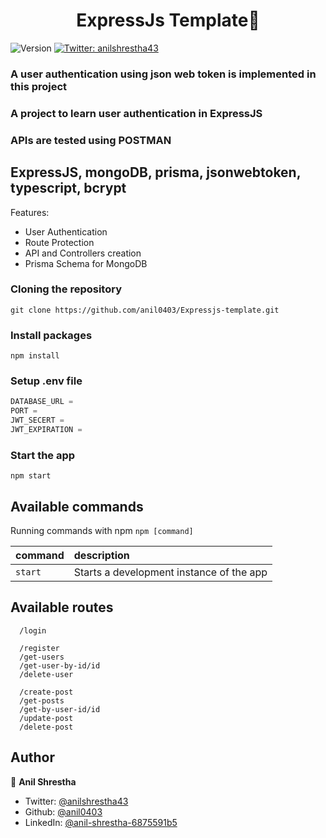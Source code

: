 <h1 align="center">ExpressJs Template👋</h1>
<p>
  <img alt="Version" src="https://img.shields.io/badge/version-1.0-blue.svg?cacheSeconds=2592000" />
  <a href="https://twitter.com/anilshrestha43" target="_blank">
    <img alt="Twitter: anilshrestha43" src="https://img.shields.io/twitter/follow/anilshrestha43.svg?style=social" />
  </a>
</p>

### A user authentication using json web token is implemented in this project
### A project to learn user authentication in ExpressJS
### APIs are tested using POSTMAN

## ExpressJS, mongoDB, prisma, jsonwebtoken, typescript, bcrypt

Features:

- User Authentication
- Route Protection
- API and Controllers creation
- Prisma Schema for MongoDB

### Cloning the repository

```shell
git clone https://github.com/anil0403/Expressjs-template.git
```

### Install packages

```shell
npm install
```

### Setup .env file

```js
DATABASE_URL =
PORT =
JWT_SECERT =
JWT_EXPIRATION =
```

### Start the app

```shell
npm start
```

## Available commands

Running commands with npm `npm [command]`

| command | description                              |
| :------ | :--------------------------------------- |
| `start` | Starts a development instance of the app |

## Available routes
```shell
  /login

  /register
  /get-users
  /get-user-by-id/id
  /delete-user

  /create-post
  /get-posts
  /get-by-user-id/id
  /update-post
  /delete-post
```

## Author

👤 **Anil Shrestha**

- Twitter: [@anilshrestha43](https://twitter.com/anilshrestha43)
- Github: [@anil0403](https://github.com/anil0403)
- LinkedIn: [@anil-shrestha-6875591b5](https://linkedin.com/in/anil-shrestha-6875591b5)
